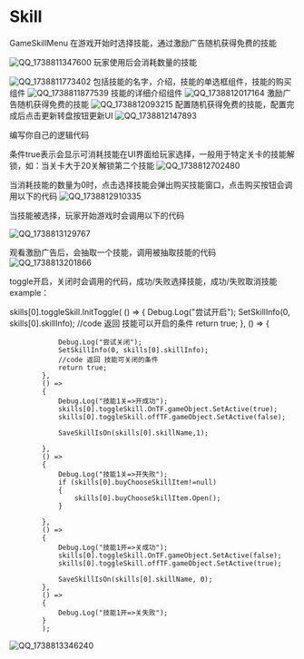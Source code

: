 # Skill
GameSkillMenu
在游戏开始时选择技能，通过激励广告随机获得免费的技能

![QQ_1738811347600](https://github.com/user-attachments/assets/d6e8c158-9c41-4391-8d44-0deb4ce7d420)
玩家使用后会消耗数量的技能

![QQ_1738811773402](https://github.com/user-attachments/assets/6503604a-22db-44ff-b328-d9a81059bd92)
包括技能的名字，介绍，技能的单选框组件，技能的购买组件
![QQ_1738811877539](https://github.com/user-attachments/assets/469d9d07-3bf4-41ec-af06-c98771685e2e)
技能的详细介绍组件
![QQ_1738812017164](https://github.com/user-attachments/assets/d2a70be9-713f-452f-9d93-60451d30bc53)
激励广告随机获得免费的技能
![QQ_1738812093215](https://github.com/user-attachments/assets/2976d4e3-334d-4774-8d9f-89b596610f2b)
配置随机获得免费的技能，配置完成后点击更新转盘按钮更新UI
![QQ_1738812147893](https://github.com/user-attachments/assets/12ad89a7-8675-4854-b427-88fbc4054bea)


编写你自己的逻辑代码

条件true表示会显示可消耗技能在UI界面给玩家选择，一般用于特定关卡的技能解锁，如：当关卡大于20关解锁第二个技能
![QQ_1738812702480](https://github.com/user-attachments/assets/7ef7e73e-5439-4188-bcb6-568fff8a0b88)

当消耗技能的数量为0时，点击选择技能会弹出购买技能窗口，点击购买按钮会调用以下的代码
![QQ_1738812910335](https://github.com/user-attachments/assets/cb00cfaf-23d9-4616-82b6-58939f2c34a5)

当技能被选择，玩家开始游戏时会调用以下的代码

![QQ_1738813129767](https://github.com/user-attachments/assets/f002ccec-e6da-4e84-9eae-48f22b55ed86)

观看激励广告后，会抽取一个技能，调用被抽取技能的代码
![QQ_1738813201866](https://github.com/user-attachments/assets/2c0ee847-a26e-4563-ac9a-fa622ffb7a17)


toggle开启，关闭时会调用的代码，成功/失败选择技能，成功/失败取消技能
example：


skills[0].toggleSkill.InitToggle(
            () =>
            {
                Debug.Log("尝试开启");
                SetSkillInfo(0, skills[0].skillInfo);
                //code 返回  技能可以开启的条件
                return true;
            },
            () =>
            {

                Debug.Log("尝试关闭");
                SetSkillInfo(0, skills[0].skillInfo);
                //code 返回 技能可关闭的条件
                return true;
            },
            () =>
            {
                Debug.Log("技能1关=>开成功");
                skills[0].toggleSkill.OnTF.gameObject.SetActive(true);
                skills[0].toggleSkill.offTF.gameObject.SetActive(false);

                SaveSkillIsOn(skills[0].skillName,1);

            },
            () =>
            {
                Debug.Log("技能1关=>开失败");
                if (skills[0].buyChooseSkillItem!=null)
                {
                    skills[0].buyChooseSkillItem.Open();
                }
               
            },
            () =>
            {
                Debug.Log("技能1开=>关成功");
                skills[0].toggleSkill.OnTF.gameObject.SetActive(false);
                skills[0].toggleSkill.offTF.gameObject.SetActive(true);
             
                SaveSkillIsOn(skills[0].skillName, 0);
            },
            () =>
            {
                Debug.Log("技能1开=>关失败");
            }
            );

![QQ_1738813346240](https://github.com/user-attachments/assets/49e6a7b9-87e9-4f10-acf8-6f6ac5b002bb)




